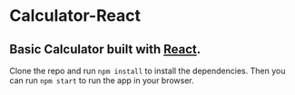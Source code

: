 # Calculator-React

## Basic Calculator built with [React](https://github.com/facebook/react).

Clone the repo and run `npm install` to install the dependencies. Then you can run `npm start` to run the app in your browser.

